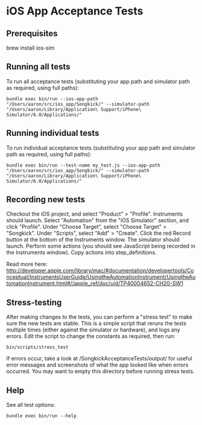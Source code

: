 # iOS App Acceptance Tests


## Prerequisites

brew install ios-sim

## Running all tests

To run all acceptance tests (substituting your app path and simulator path as required, using full paths):

    bundle exec bin/run --ios-app-path "/Users/aaron/src/ios_app/Songkick/" --simulator-path "/Users/aaron/Library/Application\ Support/iPhone\ Simulator/6.0/Applications/"

## Running individual tests

To run individual acceptance tests (substituting your app path and simulator path as required, using full paths):

    bundle exec bin/run --test-name my_test.js --ios-app-path "/Users/aaron/src/ios_app/Songkick/" --simulator-path "/Users/aaron/Library/Application\ Support/iPhone\ Simulator/6.0/Applications/"

## Recording new tests

Checkout the iOS project, and select "Product" > "Profile".
Instruments should launch. Select "Automation" from the "iOS Simulator" section, and click "Profile".
Under "Choose Target", select "Choose Target" > "Songkick".
Under "Scripts", select "Add" > "Create".
Click the red Record button at the bottom of the Instruments window.  The simulator should launch.
Perform some actions (you should see JavaScript being recorded in the Instruments window).
Copy actions into step_definitions.

Read more here: http://developer.apple.com/library/mac/#documentation/developertools/Conceptual/InstrumentsUserGuide/UsingtheAutomationInstrument/UsingtheAutomationInstrument.html#//apple_ref/doc/uid/TP40004652-CH20-SW1

## Stress-testing

After making changes to the tests, you can perform a "stress test" to make sure the new tests are stable.
This is a simple script that reruns the tests multiple times (either against the simulator or hardware),
and logs any errors.  Edit the script to change the constants as required, then run:

    bin/scripts/stress_test

If errors occur, take a look at /SongkickAcceptanceTests/output/ for useful error messages and screenshots
of what the app looked like when errors occurred.  You may want to empty this directory before running stress tests.

## Help

See all test options:

    bundle exec bin/run --help

